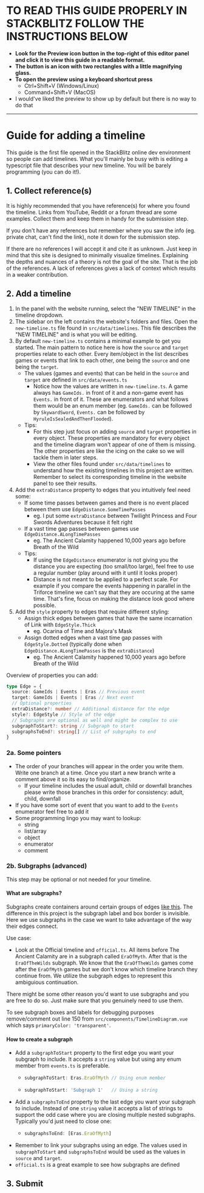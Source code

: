 # **TO READ THIS GUIDE PROPERLY IN STACKBLITZ FOLLOW THE INSTRUCTIONS BELOW**

- **Look for the Preview icon button in the top-right of this editor panel and click it to view this guide in a readable format.**
- **The button is an icon with two rectangles with a little magnifying glass.**
- **To open the preview using a keyboard shortcut press**
  -  Ctrl+Shift+V (Windows/Linux)
  -  Command+Shift+V (MacOS)
- I would've liked the preview to show up by default but there is no way to do that
---

# Guide for adding a timeline

This guide is the first file opened in the StackBlitz online dev environment so people can add timelines. What you'll mainly be busy with is editing a typescript file that describes your new timeline. You will be barely programming (you can do it!).

## 1. Collect reference(s)
It is highly recommended that you have reference(s) for where you found the timeline. Links from YouTube, Reddit or a forum thread are some examples.  Collect them and keep them in handy for the submission step. 

If you don't have any references but remember where you saw the info (eg. private chat, can't find the link), note it down for the submission step.

If there are no references I will accept it and cite it as unknown. Just keep in mind that this site is designed to minimally visualize timelines. Explaining the depths and nuances of a theory is not the goal of the site. That is the job of the references. A lack of references gives a lack of context which results in a weaker contribution.

## 2. Add a timeline

1. In the panel with the website running, select the "NEW TIMELINE" in the timeline dropdown.
2. The sidebar on the left contains the website's folders and files. Open the `new-timeline.ts` file found in `src/data/timelines`. This file describes the "NEW TIMELINE" and is what you will be editing.
3. By default `new-timeline.ts` contains a minimal example to get you started. The main pattern to notice here is how the `source` and `target` properties relate to each other. Every item/object in the list describes games or events that link to each other, one being the `source` and one being the `target`.
   - The values (games and events) that can be held in the `source` and `target` are defined in `src/data/events.ts`
     - Notice how the values are written in `new-timeline.ts`. A game always has `GameIds.` in front of it and a non-game event has `Events.` in front of it. These are enumerators and what follows them would be an enum member (eg. `GameIds.` can be followed by `SkywardSword`, `Events.` can be followed by `HyruleIsSealedAndThenFlooded`).
   - Tips:
     - For this step just focus on adding `source` and `target` properties in every object. These properties are mandatory for every object and the timeline diagram won't appear of one of them is missing. The other properties are like the icing on the cake so we will tackle them in later steps. 
     - View the other files found under `src/data/timelines` to understand how the existing timelines in this project are written. Remember to select its corresponding timeline in the website panel to see their results.
4. Add the `extraDistance` property to edges that you intuitively feel need some: 
     - If some time passes between games and there is no event placed between them use `EdgeDistance.SomeTimePasses`
       - eg. I put some `extraDistance` between Twilight Princess and Four Swords Adventures because it felt right
     - If a vast time gap passes between games use `EdgeDistance.ALongTimePasses`
       - eg. The Ancient Calamity happened 10,000 years ago before Breath of the Wild
     - Tips: 
       - If using the `EdgeDistance` enumerator is not giving you the distance you are expecting (too small/too large), feel free to use a regular number (play around with it until it looks proper)
       - Distance is not meant to be applied to a perfect scale. For example if you compare the events happening in parallel in the Triforce timeline we can't say that they are occuring at the same time. That's fine, focus on making the distance look good where possible.
5. Add the `style` property to edges that require different styling:
   - Assign thick edges between games that have the same incarnation of Link with `EdgeStyle.Thick`
     - eg. Ocarina of Time and Majora's Mask
   - Assign dotted edges when a vast time gap passes with `EdgeStyle.Dotted` (typically done when `EdgeDistance.ALongTimePasses` is the `extraDistance`)
      - eg. The Ancient Calamity happened 10,000 years ago before Breath of the Wild


Overview of properties you can add:
```typescript
type Edge = {
  source: GameIds | Events | Eras // Previous event
  target: GameIds | Events | Eras // Next event
  // Optional properties
  extraDistance?: number // Additional distance for the edge
  style?: EdgeStyle // Style of the edge
  // Subgraphs are optional as well and might be complex to use
  subgraphToStart?: string // Subgraph to start
  subgraphsToEnd?: string[] // List of subgraphs to end
}
```

### 2a. Some pointers
- The order of your branches will appear in the order you write them. Write one branch at a time. Once you start a new branch write a comment above it so its easy to find/organize.
  - If your timeline includes the usual adult, child or downfall branches please write those branches in this order for consistency: adult, child, downfall
- If you have some sort of event that you want to add to the `Events` enumerator feel free to add it
- Some programming lingo you may want to lookup:
  - string
  - list/array
  - object
  - enumerator
  - comment

### 2b. Subgraphs (advanced)
This step may be optional or not needed for your timeline.

#### What are subgraphs?
Subgraphs create containers around certain groups of edges [like this](https://mermaid.js.org/syntax/flowchart.html#subgraphs). The difference in this project is the subgraph label and box border is invisible. Here we use subgraphs in the case we want to take advantage of the way their edges connect.

Use case:
- Look at the Official timeline and `official.ts`. All items before The Ancient Calamity are in a subgraph called `EraOfMyth`. After that is the `EraOfTheWilds` subgraph. We know that the `EraOfTheWilds` games come after the `EraOfMyth` games but we don't know which timeline branch they continue from. We utilize the subgraph edges to represent this ambiguious continuation.

There might be some other reason you'd want to use subgraphs and you are free to do so. Just make sure that you genuinely need to use them.

To see subgraph boxes and labels for debugging purposes remove/comment out line 150 from `src/components/TimelineDiagram.vue` which says `primaryColor: 'transparent'`.

#### How to create a subgraph
- Add a `subgraphToStart` property to the first edge you want your subgraph to include. It accepts a `string` value but using any enum member from `events.ts` is preferable.
  -  ```typescript
     subgraphToStart: Eras.EraOfMyth // Using enum member
     ```
  -  ```typescript
     subgraphToStart: 'Subgraph 1'   // Using a string
     ```
- Add a `subgraphsToEnd` property to the last edge you want your subgraph to include. Instead of one `string` value it accepts a list of strings to support the odd case where you are closing multiple nested subgraphs. Typically you'd just need to close one:
  - ```typescript
    subgraphsToEnd: [Eras.EraOfMyth]
    ```
- Remember to link your subgraphs using an edge. The values used in `subgraphToStart` and `subgraphsToEnd` would be used as the values in `source` and `target`.
- `official.ts` is a great example to see how subgraphs are defined

## 3. Submit
 